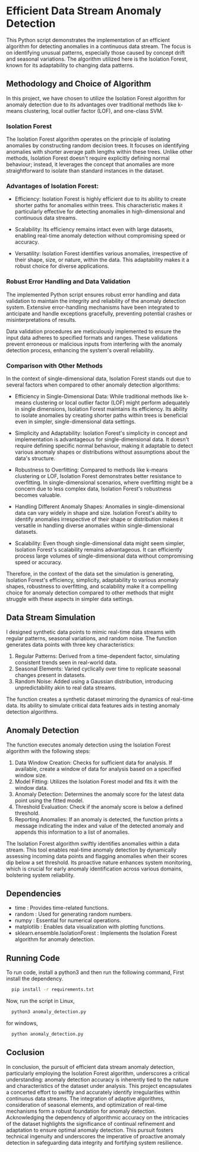 
# Efficient Data Stream Anomaly Detection


This Python script demonstrates the implementation of an efficient algorithm for detecting anomalies in a continuous data stream. The focus is on identifying unusual patterns, especially those caused by concept drift and seasonal variations. The algorithm utilized here is the Isolation Forest, known for its adaptability to changing data patterns.

## Methodology and Choice of Algorithm

In this project, we have chosen to utilize the Isolation Forest algorithm for anomaly detection due to its advantages over traditional methods like k-means clustering, local outlier factor (LOF), and one-class SVM.

### Isolation Forest

The Isolation Forest algorithm operates on the principle of isolating anomalies by constructing random decision trees. It focuses on identifying anomalies with shorter average path lengths within these trees. Unlike other methods, Isolation Forest doesn't require explicitly defining normal behaviour; instead, it leverages the concept that anomalies are more straightforward to isolate than standard instances in the dataset.

### Advantages of Isolation Forest:

- Efficiency: Isolation Forest is highly efficient due to its ability to create shorter paths for anomalies within trees. This characteristic makes it particularly effective for detecting anomalies in high-dimensional and continuous data streams.

- Scalability: Its efficiency remains intact even with large datasets, enabling real-time anomaly detection without compromising speed or accuracy.

- Versatility: Isolation Forest identifies various anomalies, irrespective of their shape, size, or nature, within the data. This adaptability makes it a robust choice for diverse applications.

### Robust Error Handling and Data Validation

The implemented Python script ensures robust error handling and data validation to maintain the integrity and reliability of the anomaly detection system. Extensive error-handling mechanisms have been integrated to anticipate and handle exceptions gracefully, preventing potential crashes or misinterpretations of results.

Data validation procedures are meticulously implemented to ensure the input data adheres to specified formats and ranges. These validations prevent erroneous or malicious inputs from interfering with the anomaly detection process, enhancing the system's overall reliability.


### Comparison with Other Methods

In the context of single-dimensional data, Isolation Forest stands out due to several factors when compared to other anomaly detection algorithms:

- Efficiency in Single-Dimensional Data: While traditional methods like k-means clustering or local outlier factor (LOF) might perform adequately in single dimensions, Isolation Forest maintains its efficiency. Its ability to isolate anomalies by creating shorter paths within trees is beneficial even in simpler, single-dimensional data settings.

- Simplicity and Adaptability: Isolation Forest's simplicity in concept and implementation is advantageous for single-dimensional data. It doesn't require defining specific normal behaviour, making it adaptable to detect various anomaly shapes or distributions without assumptions about the data's structure.

- Robustness to Overfitting: Compared to methods like k-means clustering or LOF, Isolation Forest demonstrates better resistance to overfitting. In single-dimensional scenarios, where overfitting might be a concern due to less complex data, Isolation Forest's robustness becomes valuable.

- Handling Different Anomaly Shapes: Anomalies in single-dimensional data can vary widely in shape and size. Isolation Forest's ability to identify anomalies irrespective of their shape or distribution makes it versatile in handling diverse anomalies within single-dimensional datasets.

- Scalability: Even though single-dimensional data might seem simpler, Isolation Forest's scalability remains advantageous. It can efficiently process large volumes of single-dimensional data without compromising speed or accuracy.

Therefore, in the context of the data set the simulation is generating, Isolation Forest's efficiency, simplicity, adaptability to various anomaly shapes, robustness to overfitting, and scalability make it a compelling choice for anomaly detection compared to other methods that might struggle with these aspects in simpler data settings.

## Data Stream Simulation
I designed synthetic data points to mimic real-time data streams with regular patterns, seasonal variations, and random noise.
The function generates data points with three key characteristics:

1) Regular Patterns: Derived from a time-dependent factor, simulating consistent trends seen in real-world data.
2) Seasonal Elements: Varied cyclically over time to replicate seasonal changes present in datasets.
3) Random Noise: Added using a Gaussian distribution, introducing unpredictability akin to real data streams.

The function creates a synthetic dataset mirroring the dynamics of real-time data. Its ability to simulate critical data features aids in testing anomaly detection algorithms.

## Anomaly Detection
The function executes anomaly detection using the Isolation Forest algorithm with the following steps:

1) Data Window Creation: Checks for sufficient data for analysis. If available, create a window of data for analysis based on a specified window size.
2) Model Fitting: Utilizes the Isolation Forest model and fits it with the window data.
3) Anomaly Detection: Determines the anomaly score for the latest data point using the fitted model.
4) Threshold Evaluation: Check if the anomaly score is below a defined threshold.
5) Reporting Anomalies: If an anomaly is detected, the function prints a message indicating the index and value of the detected anomaly and appends this information to a list of anomalies.

The Isolation Forest algorithm swiftly identifies anomalies within a data stream. This tool enables real-time anomaly detection by dynamically assessing incoming data points and flagging anomalies when their scores dip below a set threshold. Its proactive nature enhances system monitoring, which is crucial for early anomaly identification across various domains, bolstering system reliability.

## Dependencies

- time : Provides time-related functions.
- random : Used for generating random numbers.
- numpy : Essential for numerical operations.
- matplotlib : Enables data visualization with plotting functions.
- sklearn.ensemble.IsolationForest : Implements the Isolation Forest algorithm for anomaly detection.
 
## Running Code

To run code, install a python3 and then run the following command,
First install the dependency. 
```bash
  pip install -r requirements.txt
```
Now, run the script in Linux,
```bash
  python3 anomaly_detection.py
```
for windows,

```bash
  python anomaly_detection.py
```

## Coclusion

In conclusion, the pursuit of efficient data stream anomaly detection, particularly employing the Isolation Forest algorithm, underscores a critical understanding: anomaly detection accuracy is inherently tied to the nature and characteristics of the dataset under analysis. This project encapsulates a concerted effort to swiftly and accurately identify irregularities within continuous data streams. The integration of adaptive algorithms, consideration of seasonal elements, and optimization of real-time mechanisms form a robust foundation for anomaly detection. Acknowledging the dependency of algorithmic accuracy on the intricacies of the dataset highlights the significance of continual refinement and adaptation to ensure optimal anomaly detection. This pursuit fosters technical ingenuity and underscores the imperative of proactive anomaly detection in safeguarding data integrity and fortifying system resilience.